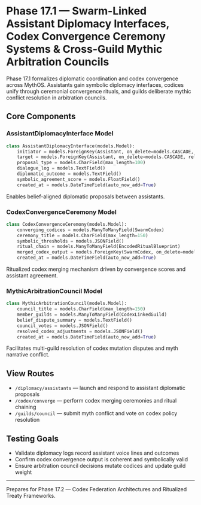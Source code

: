 # Phase 17.1 — Swarm-Linked Assistant Diplomacy Interfaces, Codex Convergence Ceremony Systems & Cross-Guild Mythic Arbitration Councils

Phase 17.1 formalizes diplomatic coordination and codex convergence across MythOS. Assistants gain symbolic diplomacy interfaces, codices unify through ceremonial convergence rituals, and guilds deliberate mythic conflict resolution in arbitration councils.

## Core Components

### AssistantDiplomacyInterface Model
```python
class AssistantDiplomacyInterface(models.Model):
    initiator = models.ForeignKey(Assistant, on_delete=models.CASCADE, related_name="diplomacy_initiator")
    target = models.ForeignKey(Assistant, on_delete=models.CASCADE, related_name="diplomacy_target")
    proposal_type = models.CharField(max_length=100)
    dialogue_log = models.TextField()
    diplomatic_outcome = models.TextField()
    symbolic_agreement_score = models.FloatField()
    created_at = models.DateTimeField(auto_now_add=True)
```
Enables belief-aligned diplomatic proposals between assistants.

### CodexConvergenceCeremony Model
```python
class CodexConvergenceCeremony(models.Model):
    converging_codices = models.ManyToManyField(SwarmCodex)
    ceremony_title = models.CharField(max_length=150)
    symbolic_thresholds = models.JSONField()
    ritual_chain = models.ManyToManyField(EncodedRitualBlueprint)
    merged_codex_output = models.ForeignKey(SwarmCodex, on_delete=models.SET_NULL, null=True, blank=True)
    created_at = models.DateTimeField(auto_now_add=True)
```
Ritualized codex merging mechanism driven by convergence scores and assistant agreement.

### MythicArbitrationCouncil Model
```python
class MythicArbitrationCouncil(models.Model):
    council_title = models.CharField(max_length=150)
    member_guilds = models.ManyToManyField(CodexLinkedGuild)
    belief_dispute_summary = models.TextField()
    council_votes = models.JSONField()
    resolved_codex_adjustments = models.JSONField()
    created_at = models.DateTimeField(auto_now_add=True)
```
Facilitates multi-guild resolution of codex mutation disputes and myth narrative conflict.

## View Routes
- `/diplomacy/assistants` — launch and respond to assistant diplomatic proposals
- `/codex/converge` — perform codex merging ceremonies and ritual chaining
- `/guilds/council` — submit myth conflict and vote on codex policy resolution

## Testing Goals
- Validate diplomacy logs record assistant voice lines and outcomes
- Confirm codex convergence output is coherent and symbolically valid
- Ensure arbitration council decisions mutate codices and update guild weight

---
Prepares for Phase 17.2 — Codex Federation Architectures and Ritualized Treaty Frameworks.
